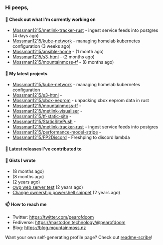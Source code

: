 ### Hi peeps,

#### 👷 Check out what I'm currently working on

- [Mossman1215/metlink-tracker-rust](https://github.com/Mossman1215/metlink-tracker-rust) - ingest service feeds into postgres (4 days ago)
- [Mossman1215/kube-network](https://github.com/Mossman1215/kube-network) - managing homelab kubernetes configuration (3 weeks ago)
- [Mossman1215/ansible-home](https://github.com/Mossman1215/ansible-home) -  (1 month ago)
- [Mossman1215/s3-html](https://github.com/Mossman1215/s3-html) -  (2 months ago)
- [Mossman1215/mountainmoss-tf](https://github.com/Mossman1215/mountainmoss-tf) -  (8 months ago)

#### 🌱 My latest projects

- [Mossman1215/kube-network](https://github.com/Mossman1215/kube-network) - managing homelab kubernetes configuration
- [Mossman1215/s3-html](https://github.com/Mossman1215/s3-html) - 
- [Mossman1215/xbox-eeprom](https://github.com/Mossman1215/xbox-eeprom) - unpacking xbox eeprom data in rust
- [Mossman1215/mountainmoss-tf](https://github.com/Mossman1215/mountainmoss-tf) - 
- [Mossman1215/metlink-visualiser](https://github.com/Mossman1215/metlink-visualiser) - 
- [Mossman1215/tf-static-site](https://github.com/Mossman1215/tf-static-site) - 
- [Mossman1215/StaticSitePush](https://github.com/Mossman1215/StaticSitePush) - 
- [Mossman1215/metlink-tracker-rust](https://github.com/Mossman1215/metlink-tracker-rust) - ingest service feeds into postgres
- [Mossman1215/performance-model-stripe](https://github.com/Mossman1215/performance-model-stripe) - 
- [Mossman1215/FP2Discord](https://github.com/Mossman1215/FP2Discord) - Freshping to discord lambda

#### 🔭 Latest releases I've contributed to


#### 📓 Gists I wrote

- [](https://gist.github.com/2dbd4ad18de86fc6f6263ee3691eccd0) (8 months ago)
- [](https://gist.github.com/79fc0b8163e4bc2eef0a0942326f3133) (8 months ago)
- [](https://gist.github.com/dc3c25dd419a4bbe16502daf60de4931) (2 years ago)
- [cwp web server test](https://gist.github.com/7e3889b2abed3be38c80f83ba7d231eb) (2 years ago)
- [Change ownership powershell snippet](https://gist.github.com/61b61f25eb5da5cba82ab4829302e376) (2 years ago)

#### 📫 How to reach me

- Twitter: https://twitter.com/pearofdoom
- Fediverse: https://mastodon.technology/@pearofdoom
- Blog: https://blog.mountainmoss.nz

Want your own self-generating profile page? Check out [readme-scribe](https://github.com/muesli/readme-scribe)!
